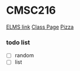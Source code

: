 # CMSC216

[ELMS link](https://umd.instructure.com/courses/1335801)
[Class Page](https://www.cs.umd.edu/class/fall2022/cmsc216/)
[Pizza](https://piazza.com/class/l6y9bpb3m0u2m5/post/228)

### todo list
- [ ] random
- [ ] list
